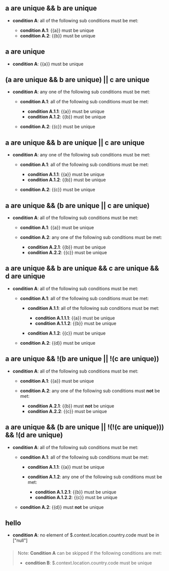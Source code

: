 ## a are unique && b are unique

- **condition A**: all of the following sub conditions must be met:

  - **condition A.1**: {{a}} must be unique
  - **condition A.2**: {{b}} must be unique

## a are unique

- **condition A**: {{a}} must be unique

## (a are unique && b are unique) || c are unique

- **condition A**: any one of the following sub conditions must be met:

  - **condition A.1**: all of the following sub conditions must be met:

    - **condition A.1.1**: {{a}} must be unique
    - **condition A.1.2**: {{b}} must be unique

  - **condition A.2**: {{c}} must be unique

## a are unique && b are unique || c are unique

- **condition A**: any one of the following sub conditions must be met:

  - **condition A.1**: all of the following sub conditions must be met:

    - **condition A.1.1**: {{a}} must be unique
    - **condition A.1.2**: {{b}} must be unique

  - **condition A.2**: {{c}} must be unique

## a are unique && (b are unique || c are unique)

- **condition A**: all of the following sub conditions must be met:

  - **condition A.1**: {{a}} must be unique
  - **condition A.2**: any one of the following sub conditions must be met:

    - **condition A.2.1**: {{b}} must be unique
    - **condition A.2.2**: {{c}} must be unique

## a are unique && b are unique && c are unique && d are unique

- **condition A**: all of the following sub conditions must be met:

  - **condition A.1**: all of the following sub conditions must be met:

    - **condition A.1.1**: all of the following sub conditions must be met:

      - **condition A.1.1.1**: {{a}} must be unique
      - **condition A.1.1.2**: {{b}} must be unique

    - **condition A.1.2**: {{c}} must be unique

  - **condition A.2**: {{d}} must be unique

## a are unique && !(b are unique || !(c are unique))

- **condition A**: all of the following sub conditions must be met:

  - **condition A.1**: {{a}} must be unique
  - **condition A.2**: any one of the following sub conditions must **not** be met:

    - **condition A.2.1**: {{b}} must **not** be unique
    - **condition A.2.2**: {{c}} must be unique

## a are unique && (b are unique || !(!(c are unique))) && !(d are unique)

- **condition A**: all of the following sub conditions must be met:

  - **condition A.1**: all of the following sub conditions must be met:

    - **condition A.1.1**: {{a}} must be unique
    - **condition A.1.2**: any one of the following sub conditions must be met:

      - **condition A.1.2.1**: {{b}} must be unique
      - **condition A.1.2.2**: {{c}} must be unique

  - **condition A.2**: {{d}} must **not** be unique

## hello

- **condition A**: no element of $.context.location.country.code must be in ["null"]

###

> Note: **Condition A** can be skipped if the following conditions are met:
>
> - **condition B**: $.context.location.country.code must be unique
